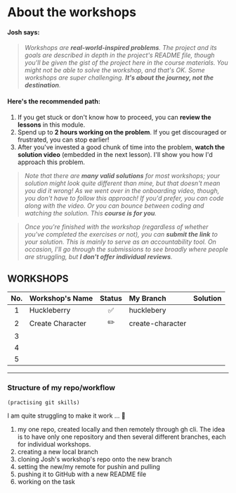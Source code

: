 # About the workshops

#### Josh says:

> _Workshops are **real-world-inspired problems**. The project and its goals are described in depth in the project's README file, though you'll be given the gist of the project here in the course materials. You might not be able to solve the workshop, and that's OK. Some workshops are super challenging. **It's about the journey, not the destination**._

#### Here's the recommended path:

1. If you get stuck or don't know how to proceed, you can **review the lessons** in this module.
2. Spend up to **2 hours working on the problem**. If you get discouraged or frustrated, you can stop earlier!
3. After you've invested a good chunk of time into the problem, **watch the solution video** (embedded in the next lesson). I'll show you how I'd approach this problem.

> _Note that there are **many valid solutions** for most workshops; your solution might look quite different than mine, but that doesn't mean you did it wrong! As we went over in the onboarding video, though, you don't have to follow this approach! If you'd prefer, you can code along with the video. Or you can bounce between coding and watching the solution. This **course is for you**._

> _Once you're finished with the workshop (regardless of whether you've completed the exercises or not), you can **submit the link** to your solution. This is mainly to serve as an accountability tool. On occasion, I'll go through the submissions to see broadly where people are struggling, but **I don't offer individual reviews**._

## WORKSHOPS

| No. | Workshop's Name  | Status | My Branch        | Solution |
| :-: | :--------------- | :----: | :--------------- | :------- |
|  1  | Huckleberry      |   ✅   | hucklebery       |          |
|  2  | Create Character |   ✏️   | create-character |          |
|  3  |                  |        |                  |          |
|  4  |                  |        |                  |          |
|  5  |                  |        |                  |          |

---

### Structure of my repo/workflow

`(practising git skills)`

I am quite struggling to make it work ... 🧐

1. my one repo, created locally and then remotely through gh cli. The idea is to have only one repository and then several different branches, each for individual workshops.
2. creating a new local branch
3. cloning Josh's workshop's repo onto the new branch
4. setting the new/my remote for pushin and pulling
5. pushing it to GitHub with a new README file
6. working on the task
